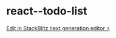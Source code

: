 # react--todo-list

[Edit in StackBlitz next generation editor ⚡️](https://stackblitz.com/~/github.com/srwaditya/react--todo-list)